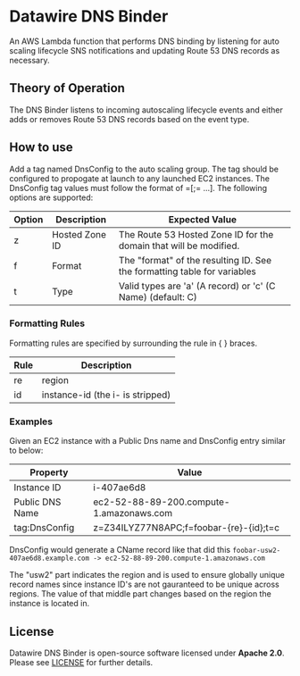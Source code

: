 # Datawire DNS Binder

An AWS Lambda function that performs DNS binding by listening for auto scaling lifecycle SNS notifications and updating Route 53 DNS records as necessary.

## Theory of Operation

The DNS Binder listens to incoming autoscaling lifecycle events and either adds or removes Route 53 DNS records based on the event type.

## How to use

Add a tag named DnsConfig to the auto scaling group. The tag should be configured to propogate at launch to any launched EC2 instances. The DnsConfig tag values must follow the format of <key>=<value>[;<key>=<value> ...]. The following options are supported:

| Option |   Description   | Expected Value                                                           |
|--------|-----------------|------------------------------------------------------------------------- |
|   z    | Hosted Zone ID  | The Route 53 Hosted Zone ID for the domain that will be modified.        |
|   f    | Format          | The "format" of the resulting ID. See the formatting table for variables | 
|   t    | Type            | Valid types are 'a' (A record) or 'c' (C Name) (default: C)              |

### Formatting Rules

Formatting rules are specified by surrounding the rule in { } braces. 

| Rule | Description                      |
|------|----------------------------------|
|  re  | region                           |
|  id  | instance-id (the i- is stripped) |

### Examples

Given an EC2 instance with a Public Dns name and DnsConfig entry similar to below:

| Property        | Value                                    |
|-----------------|------------------------------------------|
| Instance ID     | i-407ae6d8                               |
| Public DNS Name | ec2-52-88-89-200.compute-1.amazonaws.com |
| tag:DnsConfig   | z=Z34ILYZ77N8APC;f=foobar-{re}-{id};t=c  |

DnsConfig would generate a CName record like that did this `foobar-usw2-407ae6d8.example.com -> ec2-52-88-89-200.compute-1.amazonaws.com`

The "usw2" part indicates the region and is used to ensure globally unique record names since instance ID's are not gauranteed to be unique across regions. The value of that middle part changes based on the region the instance is located in.

## License

Datawire DNS Binder is open-source software licensed under **Apache 2.0**. Please see [LICENSE](LICENSE) for further details.